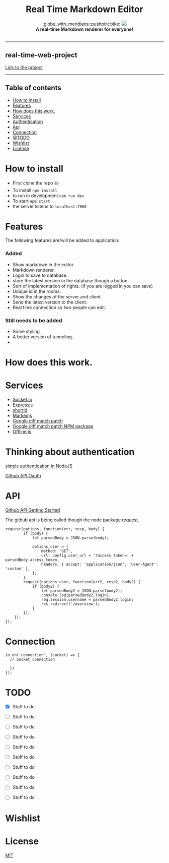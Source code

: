 <h1 align="center">Real Time Markdown Editor</h1>

<div align="center">
  :globe_with_meridians::pushpin::bike: <img src="https://img.shields.io/badge/webdesign-building-yellow.svg">
</div>
<div align="center">
  <strong>A real-time Markdown renderer for everyone!</strong>
</div>
<br />

---

## real-time-web-project

[Link to the project](https://application-rtw.herokuapp.com/)

---

## Table of contents

- [How to install](#how-to-install)
- [Features](#features)
- [How does this work.](#how-does-this-work.)
- [Services](#services)
- [Authentication](#thinking-about-authentication)
- [Api](#api)
- [Connection](#connection)
- [@TODO](#todo)
- [Wishlist](#wishlist)
- [License](#license)

# How to install

- First clone the repo :thumbsup:
- To install `npm install`
- to run in development `npm run dev`
- To start `npm start`
- the server listens to `localhost:7008`

# Features
The following features are/will be added to application:

### Added
* Show markdown in the editor.
* Markdown renderer.
* Login to save to database. 
* store the latest version in the database though a button.
* Sort of implementation of rights. (if you are logged in you can save)
* Unique id in the rooms.
* Show the changes of the server and client.
* Send the latest version to the client.
* Real time connection so two people can edit.

### Still needs to be added
* Some styling
* A better version of tunneling.
* 

# How does this work.


# Services

- [Socket.io](https://socket.io/)
- [Expressjs](https://expressjs.com/)
- [shortid](https://github.com/dylang/shortid)
- [Markedjs](https://github.com/markedjs/marked)
- [Google diff match patch](https://github.com/google/diff-match-patch)
- [Google diff match patch NPM package](https://github.com/JackuB/diff-match-patch)
- [Offline.js](https://github.hubspot.com/offline/docs/welcome/)

# Thinking about authentication

[simple authentication in NodeJS](https://danialk.github.io/blog/2013/02/20/simple-authentication-in-nodejs/)

[Github API Oauth](https://developer.github.com/apps/building-oauth-apps/authorizing-oauth-apps/)

<!-- What external data source is featured in your project and what are its properties 🌠 -->

# API
[Github API Getting Started](https://developer.github.com/apps/building-oauth-apps/authorizing-oauth-apps/)

The github api is being called though the node package [request](https://www.npmjs.com/package/request).

```JS
request(options, function(err, resp, body) {
		if (body) {
			let parsedBody = JSON.parse(body);

			options_user = {
				method: 'GET',
				url: config.user_url + '?access_token=' + parsedBody.access_token,
				headers: { accept: 'application/json', 'User-Agent': 'custom' },
			};
		}
		request(options_user, function(err2, resp2, body2) {
			if (body2) {
				let parsedBody2 = JSON.parse(body2);
				console.log(parsedBody2.login);
				req.session.username = parsedBody2.login;
				res.redirect('/overview');
			}
		});
	});
});
```
# Connection

```
io.on('connection', (socket) => {
  // Socket Connection

  })
});
```

<!-- Where do the 0️⃣s and 1️⃣s live in your project? What db system are you using?-->

# TODO

<!-- Maybe a checklist of done stuff and stuff still on your wishlist? ✅ -->
* [x] Stuff to do
* [ ] Stuff to do
* [ ] Stuff to do
* [ ] Stuff to do
* [ ] Stuff to do
* [ ] Stuff to do
* [ ] Stuff to do
* [ ] Stuff to do
* [ ] Stuff to do
* [ ] Stuff to do


# Wishlist


# License
<!-- How about a license here? 📜 (or is it a licence?) 🤷 -->



[MIT](https://opensource.org/licenses/MIT)
